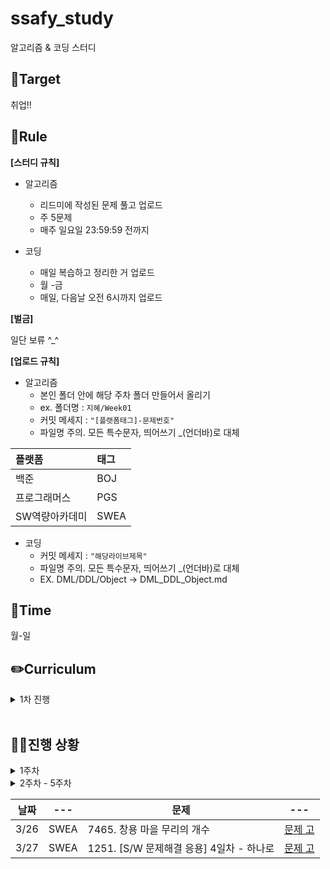 # ssafy_study
알고리즘 & 코딩 스터디

## 🎯Target
취업!!

## 📌Rule
**[스터디 규칙]**
- 알고리즘
  - 리드미에 작성된 문제 풀고 업로드
  - 주 5문제
  - 매주 일요일 23:59:59 전까지
    
- 코딩
  - 매일 복습하고 정리한 거 업로드
  - 월 -금
  - 매일, 다음날 오전 6시까지 업로드


**[벌금]**

일단 보류 ^_^



**[업로드 규칙]**
- 알고리즘
  - 본인 폴더 안에 해당 주차 폴더 만들어서 올리기
  - ex. 폴더명 : `지혜/Week01`
  - 커밋 메세지 : `"[플랫폼태그]-문제번호"`
  - 파일명 주의. 모든 특수문자, 띄어쓰기 _(언더바)로 대체
  
| 플랫폼    | 태그  |
|:-------|:----|
| 백준 | BOJ |
| 프로그래머스 | PGS |
| SW역량아카데미 | SWEA |

- 코딩
  - 커밋 메세지 : `"해당라이브제목"`
  - 파일명 주의. 모든 특수문자, 띄어쓰기 _(언더바)로 대체
  - EX. DML/DDL/Object -> DML_DDL_Object.md

## 📅Time
월-일

## ✏️Curriculum
<details>
  <summary>1차 진행</summary>

 
 - 기간 : 2025.03.06 ~ 
 - **알고리즘** :노션에 정리된 문제 풀이
 - **코딩** : 수업 복습

 
</details>
</br>


## 🏃‍♀️진행 상황
<details>
  <summary>1주차</summary>

|날짜|---| 문제 |---|
|---|---|---|---|
|3/6|SWEA|1238 Contact|[문제 고](https://swexpertacademy.com/main/code/problem/problemDetail.do?contestProbId=AV15B1cKAKwCFAYD#none)|
|3/7|BOJ|14502 연구소|[문제 고](https://www.acmicpc.net/problem/14502)|

</details>

<details>
  <summary>2주차 - 5주차</summary>

[프로그래머스 고득점kit 문제 정리본](https://seasoned-peripheral-395.notion.site/3-1bfaa43d3dea80e69ceccabd3db86e60?pvs=4)

</details>

|날짜|---| 문제 |---|
|---|---|---|---|
|3/26|SWEA|7465. 창용 마을 무리의 개수|[문제 고](https://swexpertacademy.com/main/code/problem/problemDetail.do?contestProbId=AWngfZVa9XwDFAQU)|
|3/27|SWEA|1251. [S/W 문제해결 응용] 4일차 - 하나로|[문제 고](https://swexpertacademy.com/main/code/problem/problemDetail.do?contestProbId=AV15StKqAQkCFAYD)|

